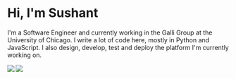 # Hi, I'm Sushant

I'm a Software Engineer and currently working in the Galli Group at the University of Chicago. I write a lot of code here, mostly in Python and JavaScript. I also design, develop, test and deploy the platform I'm currently working on.

<div>
<img src="https://github-readme-stats.vercel.app/api?username=anti-mony&count_private=true&show_icons=true&theme=tokyonight&hide=stars" align="left">
<img src="https://github-readme-stats.vercel.app/api/top-langs/?username=anti-mony&layout=compact&theme=tokyonight" align="left">
</div>
